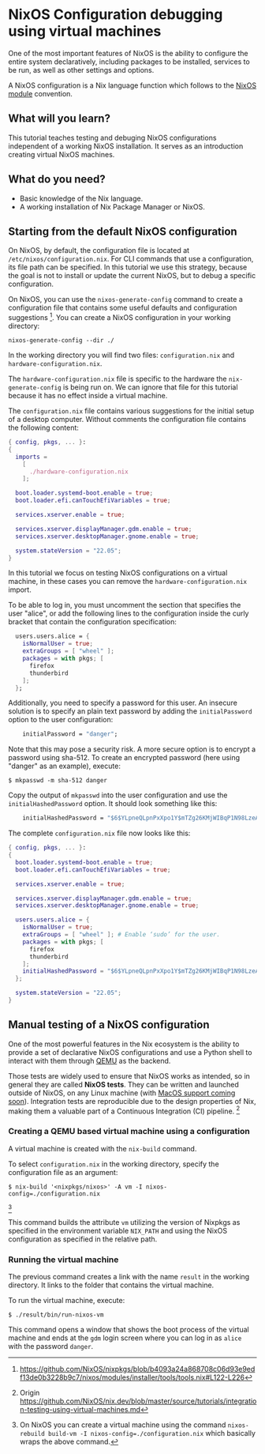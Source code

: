 # NixOS Configuration debugging using virtual machines

One of the most important features of NixOS is the ability to configure the entire system declaratively, including packages to be installed, services to be run, as well as other settings and options.

A NixOS configuration is a Nix language function which follows to the [NixOS module](https://nixos.org/manual/nixos/stable/index.html#sec-writing-modules) convention.

## What will you learn?

This tutorial teaches testing and debuging NixOS configurations independent of a working NixOS installation.
It serves as an introduction creating virtual NixOS machines.

## What do you need?

<!-- todo links -->

- Basic knowledge of the Nix language.
- A working installation of Nix Package Manager or NixOS.


## Starting from the default NixOS configuration

On NixOS, by default, the configuration file is located at `/etc/nixos/configuration.nix`.
For CLI commands that use a configuration, its file path can be specified.
In this tutorial we use this strategy, because the goal is not to install or update the current NixOS, but to debug a specific configuration.

On NixOS, you can use the `nixos-generate-config` command to create a configuration file that contains some useful defaults and configuration suggestions [^nixosconf].
You can create a NixOS configuration in your working directory:
```shell-session
nixos-generate-config --dir ./
```

In the working directory you will find two files: `configuration.nix` and `hardware-configuration.nix`.

The `hardware-configuration.nix` file is specific to the hardware the `nix-generate-config` is being run on.
We can ignore that file for this tutorial because it has no effect inside a virtual machine.

The `configuration.nix` file contains various suggestions for the initial setup of a desktop computer.
Without comments the configuration file contains the following content:
```nix
{ config, pkgs, ... }:
{
  imports =
    [
      ./hardware-configuration.nix
    ];

  boot.loader.systemd-boot.enable = true;
  boot.loader.efi.canTouchEfiVariables = true;

  services.xserver.enable = true;

  services.xserver.displayManager.gdm.enable = true;
  services.xserver.desktopManager.gnome.enable = true;

  system.stateVersion = "22.05";
}
```

In this tutorial we focus on testing NixOS configurations on a virtual machine, in these cases you can remove the `hardware-configuration.nix` import.

To be able to log in, you must uncomment the section that specifies the user "alice", or add the following lines to the configuration inside the curly bracket that contain the configuration specification:
```nix
  users.users.alice = {
    isNormalUser = true;
    extraGroups = [ "wheel" ];
    packages = with pkgs; [
      firefox
      thunderbird
    ];
  };
```

Additionally, you need to specify a password for this user.
An insecure solution is to specify an plain text password by adding the `initialPassword` option to the user configuration:
```nix
    initialPassword = "danger";
```

Note that this may pose a security risk.
A more secure option is to encrypt a password using sha-512.
To create an encrypted password (here using "danger" as an example), execute:
```shell-session
$ mkpasswd -m sha-512 danger
```

Copy the output of `mkpasswd` into the user configuration and use the `initialHashedPassword` option.
It should look something like this:
```nix
    initialHashedPassword = "$6$YLpneQLpnPxXpo1Y$mTZg26KMjWIBqP1N98LzeANb5rfMcC5t7a7Khf/gTB/rPCT4t4x2EgJJZmXkRWcGVW6ZEDMulsjTsXxD7BLZZ/";
```

The complete `configuration.nix` file now looks like this:
```nix
{ config, pkgs, ... }:
{
  boot.loader.systemd-boot.enable = true;
  boot.loader.efi.canTouchEfiVariables = true;

  services.xserver.enable = true;

  services.xserver.displayManager.gdm.enable = true;
  services.xserver.desktopManager.gnome.enable = true;

  users.users.alice = {
    isNormalUser = true;
    extraGroups = [ "wheel" ]; # Enable ‘sudo’ for the user.
    packages = with pkgs; [
      firefox
      thunderbird
    ];
    initialHashedPassword = "$6$YLpneQLpnPxXpo1Y$mTZg26KMjWIBqP1N98LzeANb5rfMcC5t7a7Khf/gTB/rPCT4t4x2EgJJZmXkRWcGVW6ZEDMulsjTsXxD7BLZZ/";
  };

  system.stateVersion = "22.05";
}
```

## Manual testing of a NixOS configuration

One of the most powerful features in the Nix ecosystem is the ability
to provide a set of declarative NixOS configurations and use a
Python shell to interact with them through [QEMU](https://www.qemu.org/)
as the backend.

Those tests are widely used to ensure that NixOS works as intended, so in general they are called **NixOS tests**.
They can be written and launched outside of NixOS, on any Linux machine (with
[MacOS support coming soon](https://github.com/NixOS/nixpkgs/issues/108984)).
Integration tests are reproducible due to the design properties of Nix,
making them a valuable part of a Continuous Integration (CI) pipeline. [^nixdev]

### Creating a QEMU based virtual machine using a configuration

A virtual machine is created with the `nix-build` command.

To select `configuration.nix` in the working directory, specify the configuration file as an argument:
```shell-session
$ nix-build '<nixpkgs/nixos>' -A vm -I nixos-config=./configuration.nix
```
[^nixosrebuild]

This command builds the attribute `vm` utilizing the version of Nixpkgs as specified in the environment variable `NIX_PATH` and using the NixOS configuration as specified in the relative path.


### Running the virtual machine

The previous command creates a link with the name `result` in the working directory.
It links to the folder that contains the virtual machine.

To run the virtual machine, execute:
```shell-session
$ ./result/bin/run-nixos-vm
```

This command opens a window that shows the boot process of the virtual machine and ends at the `gdm` login screen where you can log in as `alice` with the password `danger`.

<!-- todo: remember to delete nixos.qcow2 (especially regarding user rights etc ...) -->

[^wikinixos]: Origin https://NixOS.wiki/wiki/NixOS

[^nixdev]: Origin https://github.com/NixOS/nix.dev/blob/master/source/tutorials/integration-testing-using-virtual-machines.md

[^nixlang]: Origin: [https://nixos.org/manual/nix/stable/expressions/expression-language.html](https://nixos.org/manual/nix/stable/expressions/expression-language.html)

[^nixpkgs]: Nixpkgs is the largest repository of Nix packages and NixOS modules.
The repository is hosted on GitHub and maintained by the community, with official backing from the NixOS Foundation.
Origin: [https://nixos.wiki/wiki/Nixpkgs](https://nixos.wiki/wiki/Nixpkgs)

[^nixosconf]: https://github.com/NixOS/nixpkgs/blob/b4093a24a868708c06d93e9edf13de0b3228b9c7/nixos/modules/installer/tools/tools.nix#L122-L226

[^nixosrebuild]: On NixOS you can create a virtual machine using the command `nixos-rebuild build-vm -I nixos-config=./configuration.nix` which basically wraps the above command.

[^additionaltests]: Additional information regarding tests:
Running integration tests on CI requires hardware acceleration, which many CIs do not support.
To run integration tests on {ref}`GitHub Actions <github-actions>` see [how to disable hardware acceleration](https://github.com/cachix/install-nix-action#how-can-i-run-nixos-tests).
NixOS comes with a large set of tests that serve also as educational examples. A good inspiration is [Matrix bridging with an IRC](https://github.com/NixOS/nixpkgs/blob/master/nixos/tests/matrix/appservice-irc.nix).
